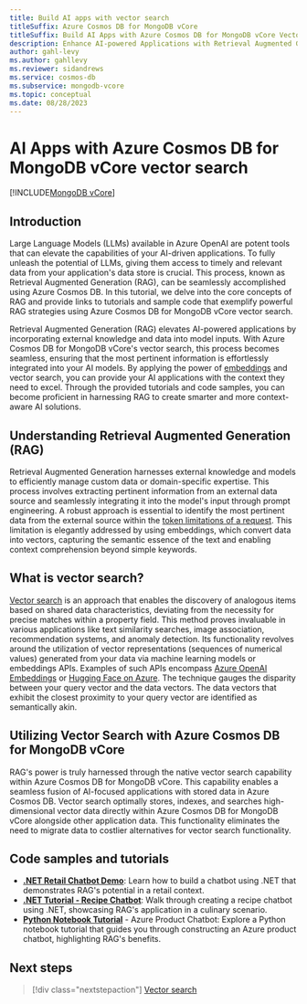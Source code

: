 ```yaml
---
title: Build AI apps with vector search
titleSuffix: Azure Cosmos DB for MongoDB vCore
titleSuffix: Build AI Apps with Azure Cosmos DB for MongoDB vCore Vector Search
description: Enhance AI-powered Applications with Retrieval Augmented Generation (RAG) using Azure Cosmos DB for MongoDB vCore Vector Search.
author: gahl-levy
ms.author: gahllevy
ms.reviewer: sidandrews
ms.service: cosmos-db
ms.subservice: mongodb-vcore
ms.topic: conceptual
ms.date: 08/28/2023
---
```


# AI Apps with Azure Cosmos DB for MongoDB vCore vector search

[!INCLUDE[MongoDB vCore](../../includes/appliesto-mongodb-vcore.md)]

## Introduction

Large Language Models (LLMs) available in Azure OpenAI are potent tools that can elevate the capabilities of your AI-driven applications. To fully unleash the potential of LLMs, giving them access to timely and relevant data from your application's data store is crucial. This process, known as Retrieval Augmented Generation (RAG), can be seamlessly accomplished using Azure Cosmos DB. In this tutorial, we delve into the core concepts of RAG and provide links to tutorials and sample code that exemplify powerful RAG strategies using Azure Cosmos DB for MongoDB vCore vector search.

Retrieval Augmented Generation (RAG) elevates AI-powered applications by incorporating external knowledge and data into model inputs. With Azure Cosmos DB for MongoDB vCore's vector search, this process becomes seamless, ensuring that the most pertinent information is effortlessly integrated into your AI models. By applying the power of [embeddings](../../../ai-services/openai/tutorials/embeddings.md) and vector search, you can provide your AI applications with the context they need to excel. Through the provided tutorials and code samples, you can become proficient in harnessing RAG to create smarter and more context-aware AI solutions.

## Understanding Retrieval Augmented Generation (RAG)

Retrieval Augmented Generation harnesses external knowledge and models to efficiently manage custom data or domain-specific expertise. This process involves extracting pertinent information from an external data source and seamlessly integrating it into the model's input through prompt engineering. A robust approach is essential to identify the most pertinent data from the external source within the [token limitations of a request](../../../ai-services/openai/quotas-limits.md). This limitation is elegantly addressed by using embeddings, which convert data into vectors, capturing the semantic essence of the text and enabling context comprehension beyond simple keywords.

## What is vector search?

[Vector search](./vector-search.md) is an approach that enables the discovery of analogous items based on shared data characteristics, deviating from the necessity for precise matches within a property field. This method proves invaluable in various applications like text similarity searches, image association, recommendation systems, and anomaly detection. Its functionality revolves around the utilization of vector representations (sequences of numerical values) generated from your data via machine learning models or embeddings APIs. Examples of such APIs encompass [Azure OpenAI Embeddings](/azure/ai-services/openai/how-to/embeddings) or [Hugging Face on Azure](https://azure.microsoft.com/solutions/hugging-face-on-azure/). The technique gauges the disparity between your query vector and the data vectors. The data vectors that exhibit the closest proximity to your query vector are identified as semantically akin.

## Utilizing Vector Search with Azure Cosmos DB for MongoDB vCore

RAG's power is truly harnessed through the native vector search capability within Azure Cosmos DB for MongoDB vCore. This capability enables a seamless fusion of AI-focused applications with stored data in Azure Cosmos DB. Vector search optimally stores, indexes, and searches high-dimensional vector data directly within Azure Cosmos DB for MongoDB vCore alongside other application data. This functionality eliminates the need to migrate data to costlier alternatives for vector search functionality.

## Code samples and tutorials

- [**.NET Retail Chatbot Demo**](https://github.com/AzureCosmosDB/VectorSearchAiAssistant/tree/mongovcorev2): Learn how to build a chatbot using .NET that demonstrates RAG's potential in a retail context.
- [**.NET Tutorial - Recipe Chatbot**](https://github.com/microsoft/AzureDataRetrievalAugmentedGenerationSamples/tree/main/C%23/CosmosDB-MongoDBvCore): Walk through creating a recipe chatbot using .NET, showcasing RAG's application in a culinary scenario.
- [**Python Notebook Tutorial**](https://github.com/microsoft/AzureDataRetrievalAugmentedGenerationSamples/tree/main/Python/CosmosDB-MongoDB-vCore) - Azure Product Chatbot: Explore a Python notebook tutorial that guides you through constructing an Azure product chatbot, highlighting RAG's benefits.

## Next steps

> [!div class="nextstepaction"]
> [Vector search](vector-search.md)
